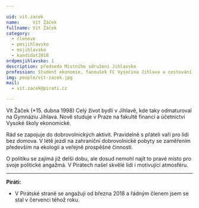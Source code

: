 ```yaml
---

uid: vit.zacek             
name:     Vít Žáček        
fullname: Vít Žáček       
category:               
  - clenove
  - pmsjihlavsko         
  - msjihlavsko           
  - kandidat2018   
ordpmsjihlavsko: 1
description: předseda Místního sdružení Jihlavsko
profession: Student ekonomie, fanoušek FC Vysočina Jihlava a cestování, politický idealista
img: people/vit-zacek.jpg
mail:
  - vit.zacek@pirati.cz

---
```


Vít Žáček (*15. dubna 1998) Celý život bydlí v Jihlavě, kde taky odmaturoval na Gymnáziu Jihlava. Nově studuje v Praze na fakultě financí a účetnictví Vysoké školy ekonomické.

Rád se zapojuje do dobrovolnických aktivit. Pravidelně s přáteli vaří pro lidi bez domova. V létě jezdí na zahraniční dobrovolnické pobyty se zaměřením především na ekologii a veřejně prospěšné činnosti.

O politiku se zajímá již delší dobu, ale dosud nemohl najít to pravé místo pro svoje politické angažmá. V Pirátech našel skvělé lidi i motivující atmosféru.

---

**Piráti:**
* V Pirátské straně se angažuji od března 2018 a řádným členem jsem se stal v červenci téhož roku.
